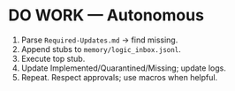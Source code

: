 # DO WORK — Autonomous
1) Parse `Required-Updates.md` → find missing.
2) Append stubs to `memory/logic_inbox.jsonl`.
3) Execute top stub.
4) Update Implemented/Quarantined/Missing; update logs.
5) Repeat. Respect approvals; use macros when helpful.
